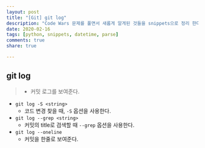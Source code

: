 ```yaml
---
layout: post
title: "[Git] git log"
description: "Code Wars 문제를 풀면서 새롭게 알게된 것들을 snippets으로 정리 한다."
date: 2020-02-16
tags: [python, snippets, datetime, parse]
comments: true
share: true

---
```




## git log

> - 커밋 로그를 보여준다.



* `git log -S <string>`
  * 코드 변경 찾을 때, `-S` 옵션을 사용한다.
* `git log --grep <string>`
  * 커밋의 title로 검색할 때 `--grep`  옵션을 사용한다.
* `git log --oneline`
  * 커밋을 한줄로 보여준다.